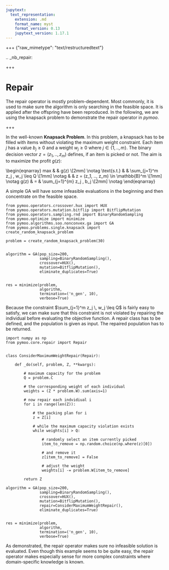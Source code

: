 ```yaml
---
jupytext:
  text_representation:
    extension: .md
    format_name: myst
    format_version: 0.13
    jupytext_version: 1.17.1
---
```


+++ {"raw_mimetype": "text/restructuredtext"}

.. _nb_repair:

+++

# Repair

The repair operator is mostly problem-dependent. Most commonly, it is used to make sure the algorithm is only searching in the feasible space. It is applied after the offspring have been reproduced. In the following, we are using the knapsack problem to demonstrate the repair operator in *pymoo*.

+++

In the well-known **Knapsack Problem**. In this problem, a knapsack has to be filled with items without violating the maximum weight constraint. Each item $j$ has a value $b_j \geq 0$  and a weight $w_j \geq 0$ where $j \in \{1, .., m\}$. The binary decision vector $z = (z_1, .., z_m)$ defines, if an item is picked or not. The aim is to maximize the profit $g(z)$:

\begin{eqnarray}
max & & g(z) \\[2mm] \notag 
\text{s.t.} & & \sum_{j=1}^m z_j \, w_j \leq Q \\[1mm] \notag 
& & z = (z_1, .., z_m) \in \mathbb{B}^m \\[1mm] \notag 
g(z) & = & \sum_{j=1}^{m}  z_j \, b_j \\[2mm] \notag 
\end{eqnarray}


A simple GA will have some infeasible evaluations in the beginning and then concentrate on the feasible space.

```{code-cell} ipython3
from pymoo.operators.crossover.hux import HUX
from pymoo.operators.mutation.bitflip import BitflipMutation
from pymoo.operators.sampling.rnd import BinaryRandomSampling
from pymoo.optimize import minimize
from pymoo.algorithms.soo.nonconvex.ga import GA
from pymoo.problems.single.knapsack import create_random_knapsack_problem

problem = create_random_knapsack_problem(30)


algorithm = GA(pop_size=200,
               sampling=BinaryRandomSampling(),
               crossover=HUX(),
               mutation=BitflipMutation(),
               eliminate_duplicates=True)


res = minimize(problem,
               algorithm,
               termination=('n_gen', 10),
               verbose=True)
```


Because the constraint $\sum_{j=1}^m z_j \, w_j \leq Q$ is fairly easy to satisfy, we can make sure that this constraint is not violated by repairing the individual before evaluating the objective function.
A repair class has to be defined, and the population is given as input. The repaired population has to be returned.

```{code-cell} ipython3
import numpy as np
from pymoo.core.repair import Repair


class ConsiderMaximumWeightRepair(Repair):

    def _do(self, problem, Z, **kwargs):
        
        # maximum capacity for the problem
        Q = problem.C
        
        # the corresponding weight of each individual
        weights = (Z * problem.W).sum(axis=1)
        
        # now repair each indvidiual i
        for i in range(len(Z)):
            
            # the packing plan for i
            z = Z[i]
            
            # while the maximum capacity violation exists
            while weights[i] > Q:
                
                # randomly select an item currently picked
                item_to_remove = np.random.choice(np.where(z)[0])
                
                # and remove it
                z[item_to_remove] = False
                
                # adjust the weight
                weights[i] -= problem.W[item_to_remove]
          
        return Z
```

```{code-cell} ipython3
algorithm = GA(pop_size=200,
               sampling=BinaryRandomSampling(),
               crossover=HUX(),
               mutation=BitflipMutation(),
               repair=ConsiderMaximumWeightRepair(),
               eliminate_duplicates=True)


res = minimize(problem,
               algorithm,
               termination=('n_gen', 10),
               verbose=True)
```

As demonstrated, the repair operator makes sure no infeasible solution is evaluated. Even though this example seems to be quite easy, the repair operator makes especially sense for more complex constraints where domain-specific knowledge is known.
